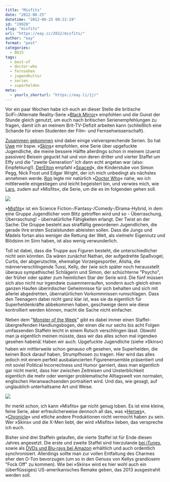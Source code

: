 ```yaml
---
title: "Misfits"
date: "2012-06-25"
datetime: "2012-06-25 08:22:19"
id: "19928"
slug: "misfits"
url: "https://eay.cc/2012/misfits/"
author: "eay"
format: "post"
categories:
  - 0815
tags:
  - best-of
  - doctor-who
  - fernsehen
  - jugendkultur
  - serien
  - superhelden
meta:
  - yourls_shorturl: "https://eay.li/1jr"
---
```


Vor ein paar Wochen habe ich euch an dieser Stelle die britische SciFi-/Alternate Reality-Serie »[Black Mirror](//eay.cc/2012/black-mirror/)« empfohlen und die Gunst der Stunde gleich genutzt, um euch nach britischen Serienempfehlungen zu fragen, damit ich an meinem Brit-TV-Defizit arbeiten kann (schließlich eine Schande für einen Studenten der Film- und Fernsehwissenschaft).

[Zusammen gekommen](//eay.cc/2012/black-mirror/#comments) sind dabei einige vielversprechende Serien. So hat [Uwe](http://uwe.vg/) mir bspw. »[Skins](http://de.wikipedia.org/wiki/Skins_%E2%80%93_Hautnah)« empfohlen, eine Serie über upgefuckte Jugendliche, die meine bessere Hälfte allerdings schon in meinem (zuerst passiven) Beisein geguckt hat und von deren dritter und vierter Staffel um Effy und die "zweite Generation" ich dann echt angetan war (also: Empfehlung!). [DerElton](http://twitter.com/DerElton) empfahl »[Spaced](http://en.wikipedia.org/wiki/Spaced)«, die Kinderstube von Simon Pegg, Nick Frost und Edgar Wright, der ich mich unbedingt als nächstes annehmen werde. [Ron](http://edieh.de/) legte mir natürlich »[Doctor Who](http://de.wikipedia.org/wiki/Doctor_Who)« nahe, wo ich mittlerweile eingestiegen und leicht begeistert bin, und verwies mich, wie [Lars](http://twitter.com/JJBs_Cinema), zudem auf »Misfits«, die Serie, um die es im folgenden gehen soll.

![](https://eay.cc/uploads/2012/misfits1.jpg)

»[Misfits](http://en.wikipedia.org/wiki/Misfits_(TV_series))« ist ein Science Fiction-/Fantasy-/Comedy-/Drama-Hybrid, in dem eine Gruppe Jugendlicher vom Blitz getroffen wird und so - Überraschung, Überraschung! - übernatürliche Fähigkeiten erlangt. Der Twist an der Sache: Die Gruppe besteht aus straffällig gewordenen Jugendlichen, die gerade ihre ersten Sozialstunden ableisten sollen. Dass die Jungs und Mädels fortan also weniger die Rettung der Welt, als vielmehr Eigennutz und Blödsinn im Sinn haben, ist also wenig verwunderlich.

Toll ist dabei, dass die Truppe aus Figuren besteht, die unterschiedlicher nicht sein könnten. Da wären zunächst Nathan, der aufgedrehte Spaßvogel, Curtis, der abgerutschte, ehemalige Vorzeigesportler, Alisha, die männerverschlingende Tussi, Kelly, der (wie sich später noch herausstellt überaus sympathische) Schlägerin und Simon, der schüchterne "Psycho", der früher oder später zum heimlichen Star der Serie wird. Die fünf müssen sich also nicht nur irgendwie zusammenraufen, sondern auch gleich einen ganzen Haufen überirdischer Geheimnisse für sich behalten und sich mit allerlei abgedrehten, übernatürlichen Vorkommnissen rumschlagen. Dass den Teenagern dabei nicht ganz klar ist, was sie da eigentlich für Superheldenkräfte abbekommen haben, geschweige denn wie diese kontrolliert werden können, macht die Sache nicht einfacher.

Neben dem "[Monster of the Week](http://en.wikipedia.org/wiki/Villain_of_the_week)" gibt es dabei immer einen Staffel-übergreifenden Handlungsbogen, der einen die nur sechs bis acht Folgen umfassenden Staffeln leicht in einem Rutsch verschlingen lässt. Obwohl man ja eigentlich meinen müsste, dass wir das alles schon mal irgendwo gesehen habenâ¦ Haben wir auch. Upgefuckte Jugendliche (siehe »Skins«) haben wir mittlerweile schon genauso oft gesehen, wie Superhelden, die keinen Bock darauf haben, Strumpfhosen zu tragen. Hier wird das alles jedoch mit einem perfekt ausbalancierten Figurenensemble präsentiert und mit soviel Political Incorrectness und Humor garniert, dass man eigentlich gar nicht merkt, dass hier zwischen Zeitreisen und Unsterblichkeit eigentlich die mehr oder weniger problematische Alltagswelt von normalen, englischen Heranwachsenden portraitiert wird. Und das, wie gesagt, auf unglaublich unterhaltsame Art und Weise.

![](https://eay.cc/uploads/2012/misfits2.jpg)

Ihr merkt schon, ich kann »Misfits« gar nicht genug loben. Es ist eine kleine, feine Serie, aber erfreulicherweise dennoch all das, was »[Heroes](http://de.wikipedia.org/wiki/Heroes_(Fernsehserie))«, »[Chronicle](http://www.imdb.com/title/tt1706593/)« und etliche andere Produktionen nicht vermocht haben zu sein. Wer »Skins« und die X-Men liebt, der wird »Misfits« lieben, das verspreche ich euch.

Bisher sind drei Staffeln gelaufen, die vierte Staffel ist für Ende diesen Jahres angesetzt. Die erste und zweite Staffel sind hierzulande [bei iTunes](https://itunes.apple.com/de/tv-season/misfits-staffel-1/id480643418?uo=4&at=11lohW), sowie als [DVDs und Blu-rays bei Amazon](https://eay.li/1jm) erhältlich und auch ordentlich synchronisiert. Allerdings sollte man zur vollen Entfaltung des Charmes eher den O-Ton bevorzugen (um so in den Genuss von Kellys grandiosem "Fock Off" zu kommen). Wie bei »Skins« wird es hier wohl auch ein (überflüssiges) US-amerikanisches Remake geben, das 2013 ausgestrahlt werden soll.
